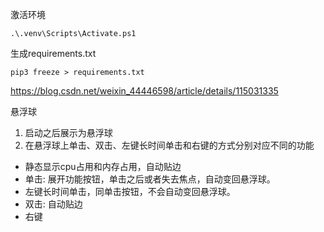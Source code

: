 激活环境
```
.\.venv\Scripts\Activate.ps1
```

生成requirements.txt
```
pip3 freeze > requirements.txt
```

https://blog.csdn.net/weixin_44446598/article/details/115031335

悬浮球

 1. 启动之后展示为悬浮球
 2. 在悬浮球上单击、双击、左键长时间单击和右键的方式分别对应不同的功能
  - 静态显示cpu占用和内存占用，自动贴边
  - 单击: 展开功能按钮，单击之后或者失去焦点，自动变回悬浮球。
  - 左键长时间单击，同单击按钮，不会自动变回悬浮球。
  - 双击: 自动贴边
  - 右键